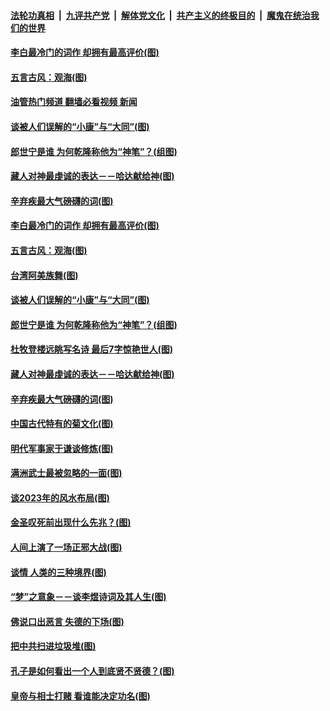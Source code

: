 ####  [法轮功真相](../../../../basic/blob/master/README.md?t=10021601) &nbsp;|&nbsp; [九评共产党](../../../../9ping.md/blob/master/README.md?t=10021601) &nbsp;|&nbsp; [解体党文化](../../../../jtdwh.md/blob/master/README.md?t=10021601)  &nbsp;|&nbsp; [共产主义的终极目的](../../../../gczydzjmd.md/blob/master/README.md?t=10021601) &nbsp;|&nbsp; [魔鬼在统治我们的世界](../../../../mgztzwmdsj.md/blob/master/README.md?t=10021601) 

#### [李白最冷门的词作 却拥有最高评价(图)](../pages/p7/1017867.md?t=10021601) 

#### [五言古风：观海(图)](../pages/p7/1017988.md?t=10021601) 

#### [油管热门频道 翻墙必看视频 新闻](http://209.250.226.216:81/youtube.html?10021601)

#### [谈被人们误解的“小康”与“大同”(图)](../pages/p7/1017782.md?t=10021601) 

#### [郎世宁是谁 为何乾隆称他为“神笔”？(组图)](../pages/p7/1017724.md?t=10021601) 

#### [藏人对神最虔诚的表达－－哈达献给神(图)](../pages/p7/1015672.md?t=10021601) 

#### [辛弃疾最大气磅礴的词(图)](../pages/p7/1017601.md?t=10021601) 

#### [李白最冷门的词作 却拥有最高评价(图)](../pages/p7/1017867.md?t=10021601) 

#### [五言古风：观海(图)](../pages/p7/1017988.md?t=10021601) 

#### [台湾阿美族舞(图)](../pages/p7/1015683.md?t=10021601) 

#### [谈被人们误解的“小康”与“大同”(图)](../pages/p7/1017782.md?t=10021601) 

#### [郎世宁是谁 为何乾隆称他为“神笔”？(组图)](../pages/p7/1017724.md?t=10021601) 

#### [杜牧登楼远眺写名诗 最后7字惊艳世人(图)](../pages/p7/1017888.md?t=10021601) 

#### [藏人对神最虔诚的表达－－哈达献给神(图)](../pages/p7/1015672.md?t=10021601) 

#### [辛弃疾最大气磅礴的词(图)](../pages/p7/1017601.md?t=10021601) 

#### [中国古代特有的菊文化(图)](../pages/p7/1017073.md?t=10021601) 

#### [明代军事家于谦谈修炼(图)](../pages/p7/1017763.md?t=10021601) 

#### [满洲武士最被忽略的一面(图)](../pages/p7/1015671.md?t=10021601) 

#### [谈2023年的风水布局(图)](../pages/p7/1016648.md?t=10021601) 

#### [金圣叹死前出现什么先兆？(图)](../pages/p7/1017691.md?t=10021601) 

#### [人间上演了一场正邪大战(图)](../pages/p7/1015670.md?t=10021601) 

#### [谈情 人类的三种境界(图)](../pages/p7/1017536.md?t=10021601) 

#### [“梦”之意象－－谈李煜诗词及其人生(图)](../pages/p7/1016659.md?t=10021601) 

#### [佛说口出恶言 失德的下场(图)](../pages/p7/1017389.md?t=10021601) 

#### [把中共扫进垃圾堆(图)](../pages/p7/1017637.md?t=10021601) 

#### [孔子是如何看出一个人到底贤不贤德？(图)](../pages/p7/1017529.md?t=10021601) 

#### [皇帝与相士打赌 看谁能决定功名(图)](../pages/p7/1016886.md?t=10021601) 

<img src='http://gfw-breaker.win/goodnews/indexes/p7.md' width='0px' height='0px'/>
